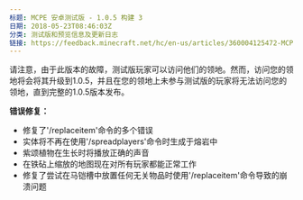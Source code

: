 ```yaml
---
标题: MCPE 安卓测试版 - 1.0.5 构建 3
日期: 2018-05-23T08:46:03Z
分类: 测试版和预览信息及更新日志
链接: https://feedback.minecraft.net/hc/en-us/articles/360004125472-MCPE-Android-Beta-1-0-5-Build-3
---
```


请注意，由于此版本的故障，测试版玩家可以访问他们的领地。然而，访问您的领地将会将其升级到1.0.5，并且在您的领地上未参与测试版的玩家将无法访问您的领地，直到完整的1.0.5版本发布。

**错误修复：**

- 修复了'/replaceitem'命令的多个错误
- 实体将不再在使用'/spreadplayers'命令时生成于熔岩中
- 紫颂植物在生长时将播放正确的声音
- 在铁砧上缩放的地图现在对所有玩家都能正常工作
- 修复了尝试在马铠槽中放置任何无关物品时使用'/replaceitem'命令导致的崩溃问题